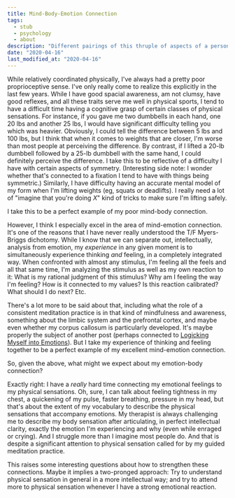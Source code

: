 ```yaml
---
title: Mind-Body-Emotion Connection
tags:
  - stub
  - psychology
  - about
description: "Different pairings of this thruple of aspects of a person are often analyzed individually. What can be said about the relationships between these different pairings?"
date: "2020-04-16"
last_modified_at: "2020-04-16"
---
```


While relatively coordinated physically, I've always had a pretty poor proprioceptive sense. I've only really come to realize this explicitly in the last few years. While I have good spacial awareness, am not clumsy, have good reflexes, and all these traits serve me well in physical sports, I tend to have a difficult time having a cognitive grasp of certain classes of physical sensations. For instance, if you gave me two dumbbells in each hand, one 20 lbs and another 25 lbs, I would have significant difficulty telling you which was heavier. Obviously, I could tell the difference between 5 lbs and 100 lbs, but I think that when it comes to weights that are closer, I'm worse than most people at perceiving the difference. By contrast, if I lifted a 20-lb dumbbell followed by a 25-lb dumbbell with the same hand, I could definitely perceive the difference. I take this to be reflective of a difficulty I have with certain aspects of symmetry. (Interesting side note: I wonder whether that's connected to a fixation I tend to have with things being symmetric.) Similarly, I have difficulty having an accurate mental model of my form when I'm lifting weights (eg, squats or deadlifts). I really need a lot of "imagine that you're doing _X_" kind of tricks to make sure I'm lifting safely.

I take this to be a perfect example of my poor mind-body connection.

However, I think I especially excel in the area of mind-emotion connection. It's one of the reasons that I have never really understood the T/F Myers-Briggs dichotomy. While I know that we can separate out, intellectually, analysis from emotion, my _experience_ in any given moment is to simultaneously experience thinking _and_ feeling, in a completely integrated way. When confronted with almost any stimulus, I'm feeling all the feels and all that same time, I'm analyzing the stimulus as well as my own reaction to it: What is my rational judgment of this stimulus? Why am I feeling the way I'm feeling? How is it connected to my values? Is this reaction calibrated? What should I do next? Etc.

There's a lot more to be said about that, including what the role of a consistent meditation practice is in that kind of mindfulness and awareness, something about the limbic system and the prefrontal cortex, and maybe even whether my corpus callosum is particularly developed. It's maybe properly the subject of another post (perhaps connected to [Logicking Myself into Emotions](/logicking-into-emotions)). But I take my experience of thinking and feeling together to be a perfect example of my excellent mind-emotion connection.

So, given the above, what might we expect about my emotion-body connection?

Exactly right: I have a _really_ hard time connecting my emotional feelings to my physical sensations. Oh, sure, I can talk about feeling tightness in my chest, a quickening of my pulse, faster breathing, pressure in my head, but that's about the extent of my vocabulary to describe the physical sensations that accompany emotions. My therapist is always challenging me to describe my body sensation after articulating, in perfect intellectual clarity, exactly the emotion I'm experiencing and why (even while enraged or crying). And I struggle more than I imagine most people do. And that is despite a significant attention to physical sensation called for by my guided meditation practice.

This raises some interesting questions about how to strengthen these connections. Maybe it implies a two-pronged approach: Try to understand physical sensation in general in a more intellectual way; and try to attend more to physical sensation whenever I have a strong emotional reaction.
